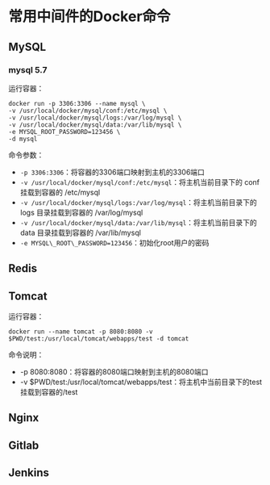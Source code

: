 #  常用中间件的Docker命令

## MySQL

### mysql 5.7

运行容器：

```
docker run -p 3306:3306 --name mysql \
-v /usr/local/docker/mysql/conf:/etc/mysql \
-v /usr/local/docker/mysql/logs:/var/log/mysql \
-v /usr/local/docker/mysql/data:/var/lib/mysql \
-e MYSQL_ROOT_PASSWORD=123456 \
-d mysql
```

命令参数：

- `-p 3306:3306`：将容器的3306端口映射到主机的3306端口
- `-v /usr/local/docker/mysql/conf:/etc/mysql`：将主机当前目录下的 conf 挂载到容器的 /etc/mysql
- `-v /usr/local/docker/mysql/logs:/var/log/mysql`：将主机当前目录下的 logs 目录挂载到容器的 /var/log/mysql
- `-v /usr/local/docker/mysql/data:/var/lib/mysql`：将主机当前目录下的 data 目录挂载到容器的 /var/lib/mysql
- `-e MYSQL\_ROOT\_PASSWORD=123456`：初始化root用户的密码



## Redis





## Tomcat

运行容器：

```
docker run --name tomcat -p 8080:8080 -v $PWD/test:/usr/local/tomcat/webapps/test -d tomcat
```

命令说明：

- -p 8080:8080：将容器的8080端口映射到主机的8080端口
- -v $PWD/test:/usr/local/tomcat/webapps/test：将主机中当前目录下的test挂载到容器的/test





## Nginx



## Gitlab



## Jenkins






